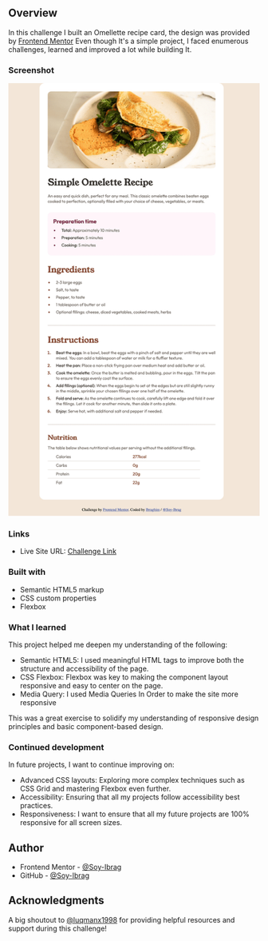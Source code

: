 ## Overview

In this challenge I built an Omellette recipe card, the design was provided by [Frontend Mentor](https://www.frontendmentor.io/challenges)
Even though It's a simple project, I faced enumerous challenges, learned and improved a lot while building It.

### Screenshot

![Final Product](/recipe.png)

### Links

- Live Site URL: [Challenge Link](https://soy-ibrag.github.io/Frontend-Mentor-Recipe-Page-Challenge/)

### Built with

- Semantic HTML5 markup
- CSS custom properties
- Flexbox

### What I learned

This project helped me deepen my understanding of the following:
  - Semantic HTML5: I used meaningful HTML tags to improve both the structure and accessibility of the page.
  - CSS Flexbox: Flexbox was key to making the component layout responsive and easy to center on the page.
  - Media Query: I used Media Queries In Order to make the site more responsive

This was a great exercise to solidify my understanding of responsive design principles and basic component-based design.

### Continued development

In future projects, I want to continue improving on:
  - Advanced CSS layouts: Exploring more complex techniques such as CSS Grid and mastering Flexbox even further.
  - Accessibility: Ensuring that all my projects follow accessibility best practices.
  - Responsiveness: I want to ensure that all my future projects are 100% responsive for all screen sizes.


## Author

- Frontend Mentor - [@Soy-Ibrag](https://www.frontendmentor.io/profile/Soy-Ibrag)
- GitHub - [@Soy-Ibrag](https://github.com/Soy-Ibrag)

## Acknowledgments

A big shoutout to [@luqmanx1998](https://github.com/luqmanx1998) for providing helpful resources and support during this challenge!